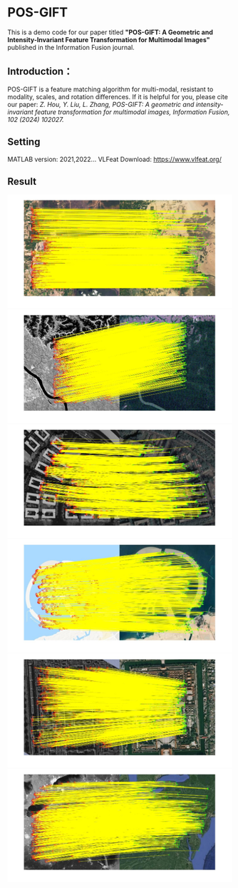 # POS-GIFT
  This is a demo code for our paper titled **"POS-GIFT: A Geometric and Intensity-Invariant Feature Transformation for Multimodal Images"** published in the Information Fusion journal.  
## Introduction：  
  POS-GIFT is a feature matching algorithm for multi-modal, resistant to modality, scales, and rotation differences.  If it is helpful for you, please cite our paper: *Z. Hou, Y. Liu, L. Zhang, POS-GIFT: A geometric and intensity-invariant feature transformation for multimodal images, Information Fusion, 102 (2024) 102027.*  
## Setting 
MATLAB version: 2021,2022...
VLFeat Download: https://www.vlfeat.org/
## Result
![image](https://github.com/Zhuolu-Hou/POS-GIFT/blob/main/Res/res1.jpg)
![image](https://github.com/Zhuolu-Hou/POS-GIFT/blob/main/Res/res2.jpg)
![image](https://github.com/Zhuolu-Hou/POS-GIFT/blob/main/Res/res3.jpg)
![image](https://github.com/Zhuolu-Hou/POS-GIFT/blob/main/Res/res4.jpg)
![image](https://github.com/Zhuolu-Hou/POS-GIFT/blob/main/Res/res5.jpg)
![image](https://github.com/Zhuolu-Hou/POS-GIFT/blob/main/Res/res6.jpg)  
